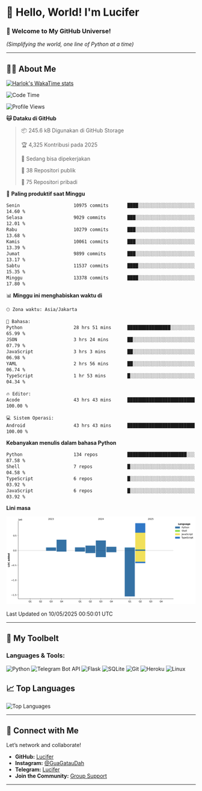 # 👋 Hello, World! I'm Lucifer 

### 🚀 Welcome to My GitHub Universe!  
*(Simplifying the world, one line of Python at a time)*  

---

## 🧑‍💻 About Me


[![Harlok's WakaTime stats](https://github-readme-stats.vercel.app/api/wakatime?username=LuciferReborns)](https://github.com/jonesroot/github-readme-stats)


<!--START_SECTION:waka-->
![Code Time](http://img.shields.io/badge/Code%20Time-161%20hrs%205%20mins-blue)

![Profile Views](http://img.shields.io/badge/Profil%20dilihat-8-blue)

**🐱 Dataku di GitHub** 

> 📦 245.6 kB Digunakan di GitHub Storage 
 > 
> 🏆 4,325 Kontribusi pada 2025
 > 
> 💼 Sedang bisa dipekerjakan
 > 
> 📜 38 Repositori publik 
 > 
> 🔑 75 Repositori pribadi 
 > 
📅 **Paling produktif saat Minggu** 

```text
Senin                    10975 commits       ████░░░░░░░░░░░░░░░░░░░░░   14.60 % 
Selasa                   9029 commits        ███░░░░░░░░░░░░░░░░░░░░░░   12.01 % 
Rabu                     10279 commits       ███░░░░░░░░░░░░░░░░░░░░░░   13.68 % 
Kamis                    10061 commits       ███░░░░░░░░░░░░░░░░░░░░░░   13.39 % 
Jumat                    9899 commits        ███░░░░░░░░░░░░░░░░░░░░░░   13.17 % 
Sabtu                    11537 commits       ████░░░░░░░░░░░░░░░░░░░░░   15.35 % 
Minggu                   13378 commits       ████░░░░░░░░░░░░░░░░░░░░░   17.80 % 
```


📊 **Minggu ini menghabiskan waktu di** 

```text
🕑︎ Zona waktu: Asia/Jakarta

💬 Bahasa: 
Python                   28 hrs 51 mins      ████████████████░░░░░░░░░   65.99 % 
JSON                     3 hrs 24 mins       ██░░░░░░░░░░░░░░░░░░░░░░░   07.79 % 
JavaScript               3 hrs 3 mins        ██░░░░░░░░░░░░░░░░░░░░░░░   06.98 % 
YAML                     2 hrs 56 mins       ██░░░░░░░░░░░░░░░░░░░░░░░   06.74 % 
TypeScript               1 hr 53 mins        █░░░░░░░░░░░░░░░░░░░░░░░░   04.34 % 

🔥 Editor: 
Acode                    43 hrs 43 mins      █████████████████████████   100.00 % 

💻 Sistem Operasi: 
Android                  43 hrs 43 mins      █████████████████████████   100.00 % 
```

**Kebanyakan menulis dalam bahasa Python** 

```text
Python                   134 repos           ██████████████████████░░░   87.58 % 
Shell                    7 repos             █░░░░░░░░░░░░░░░░░░░░░░░░   04.58 % 
TypeScript               6 repos             █░░░░░░░░░░░░░░░░░░░░░░░░   03.92 % 
JavaScript               6 repos             █░░░░░░░░░░░░░░░░░░░░░░░░   03.92 % 
```



**Lini masa**

![Lines of Code chart](https://raw.githubusercontent.com/jonesroot/jonesroot/main/assets/bar_graph.png)


 Last Updated on 10/05/2025 00:50:01 UTC
<!--END_SECTION:waka-->

---


## 🧰 My Toolbelt  

### Languages & Tools:  
![Python](https://img.shields.io/badge/-Python-3776AB?style=flat-square&logo=python&logoColor=white) ![Telegram Bot API](https://img.shields.io/badge/-Telegram%20Bot%20API-2CA5E0?style=flat-square&logo=telegram&logoColor=white) ![Flask](https://img.shields.io/badge/-Flask-000000?style=flat-square&logo=flask&logoColor=white) ![SQLite](https://img.shields.io/badge/-SQLite-003B57?style=flat-square&logo=sqlite&logoColor=white) ![Git](https://img.shields.io/badge/-Git-F05032?style=flat-square&logo=git&logoColor=white) ![Heroku](https://img.shields.io/badge/-Heroku-430098?style=flat-square&logo=heroku&logoColor=white) ![Linux](https://img.shields.io/badge/-Linux-FCC624?style=flat-square&logo=linux&logoColor=black)  


## 📈 Top Languages

![Top Languages](https://github-readme-stats.vercel.app/api/top-langs/?username=jonesroot&layout=compact&theme=tokyonight)  

---


## 🔗 Connect with Me  

Let’s network and collaborate!  
- **GitHub:** [Lucifer](https://github.com/jonesroot/jonesroot/blob/main/README.md)  
- **Instagram:** [@GuaGatauDah](https://instagram.com/guagataudah)  
- **Telegram:** [Lucifer](https://t.me/LuciferReborns)  
- **Join the Community:** [Group Support](https://t.me/GokilSupport)

---
